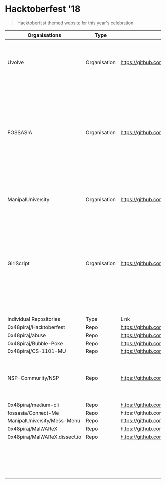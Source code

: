 # Hacktoberfest '18

> Hacktoberfest themed website for this year's celebration.


| Organisations                 | Type         | Link                                             | Description |
|-------------------------------|--------------|--------------------------------------------------|-------------|
| Uvolve                        | Organisation | https://github.com/Uvolve                        |  Upgrade and Evolve:  Uvolve is an organization which is oriented to open-source high tech projects. |
| FOSSASIA                      | Organisation | https://github.com/FOSSASIA                      | FOSSASIA is a non-profit organization supporting developers and makers of Free and Open Source technologies. Their aim is to develop and adapt open technologies for social change. Official website: http://fossasia.org |
| ManipalUniversity             | Organisation | https://github.com/ManipalUniversity             | Official Manipal Organization for Open Source College, Academic and Hobby Projects. |
| GirlScript                    | Organisation | https://github.com/GirlScriptSummerOfCode        | GirlScript is the fastest growing tech-community in India. It is a non-profit project brought to you by GirlScript Foundation to help beginners in technology. Girlscript Summer Of Code is a 3-month long open source project. |
|                               |              |                                                  |             |
|                               |              |                                                  |             |
|                               |              |                                                  |             |
|                               |              |                                                  |             |
| Individual Repositories       | Type         | Link                                             | Description |
| 0x48piraj/Hacktoberfest       | Repo         | https://github.com/0x48piraj/Hacktoberfest       |             |
| 0x48piraj/abuse               | Repo         | https://github.com/0x48piraj/abuse               |             |
| 0x48piraj/Bubble-Poke         | Repo         | https://github.com/0x48piraj/Bubble-Poke         |             |
| 0x48piraj/CS-1101-MU          | Repo         | https://github.com/0x48piraj/CS-1101-MU          |             |
| NSP-Community/NSP             | Repo         | https://github.com/NSP-Community/NSP             | NSP (Network of Skilled People) is a Social Network that brings engineer's from all fields together to collaborate. |
| 0x48piraj/medium-cli          | Repo         | https://github.com/0x48piraj/medium-cli          |             |
| fossasia/Connect-Me           | Repo         | https://github.com/fossasia/Connect-Me           |             |
| ManipalUniversity/Mess-Menu   | Repo         | https://github.com/ManipalUniversity/Mess-Menu   |             |
| 0x48piraj/MalWAReX            | Repo         | https://github.com/0x48piraj/MalWAReX            |             |
| 0x48piraj/MalWAReX.dissect.io | Repo         | https://github.com/0x48piraj/MalWAReX.dissect.io |             |
|                               |              |                                                  |             |
|                               |              |                                                  |             |
|                               |              |                                                  |             |
|                               |              |                                                  |             |
|                               |              |                                                  |             |
|                               |              |                                                  |             |
|                               |              |                                                  |             |
|                               |              |                                                  |             |
|                               |              |                                                  |             |
|                               |              |                                                  |             |
|                               |              |                                                  |             |
|                               |              |                                                  |             |
|                               |              |                                                  |             |
|                               |              |                                                  |             |
|                               |              |                                                  |             |
|                               |              |                                                  |             |
|                               |              |                                                  |             |
|                               |              |                                                  |             |
|                               |              |                                                  |             |
|                               |              |                                                  |             |
